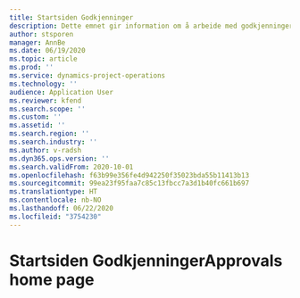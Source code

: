 ```yaml
---
title: Startsiden Godkjenninger
description: Dette emnet gir information om å arbeide med godkjenninger i Project-operasjoner.
author: stsporen
manager: AnnBe
ms.date: 06/19/2020
ms.topic: article
ms.prod: ''
ms.service: dynamics-project-operations
ms.technology: ''
audience: Application User
ms.reviewer: kfend
ms.search.scope: ''
ms.custom: ''
ms.assetid: ''
ms.search.region: ''
ms.search.industry: ''
ms.author: v-radsh
ms.dyn365.ops.version: ''
ms.search.validFrom: 2020-10-01
ms.openlocfilehash: f63b99e356fe4d942250f35023bda55b11413b13
ms.sourcegitcommit: 99ea23f95faa7c85c13fbcc7a3d1b40fc661b697
ms.translationtype: HT
ms.contentlocale: nb-NO
ms.lasthandoff: 06/22/2020
ms.locfileid: "3754230"
---
```

# <a name="approvals-home-page"></a><span data-ttu-id="efa2d-103">Startsiden Godkjenninger</span><span class="sxs-lookup"><span data-stu-id="efa2d-103">Approvals home page</span></span>

